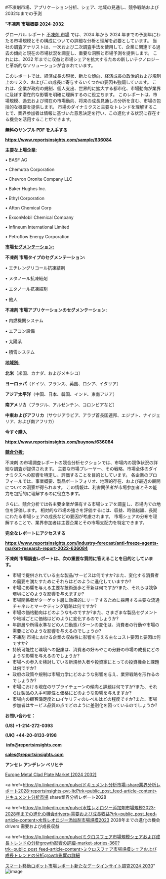 #不凍剤市場、アプリケーション分析、シェア、地域の見通し、競争戦略および2032年までの予測

"<strong>不凍剤 市場概要 2024-2032</strong>

グローバル レポート <a href=https://www.reportsinsights.com/sample/636084>不凍剤 市場</a> では、2024 年から 2024 年までの予測年にわたる市場規模とその構成についての詳細な分析と理解を必要としています。 当社の調査アナリストは、一次および二次調査手法を使用して、企業に関連する過去の傾向と現在の市場状況を調査し、重要な洞察と市場予測を提供します。 これには、2032 年までに収益と市場シェアを拡大​​するための新しいテクノロジーと革新的なソリューションが含まれています。

このレポートでは、経済成長の現状、新たな傾向、経済成長の政治的および規制上のリスク、およびこの成長に寄与するいくつかの要因も強調しています。 これは、企業が政府の規制、個人支出、世界的に拡大する都市化、市場動向が業界に及ぼす潜在的な影響を明確に理解するのに役立ちます。 このレポートは、市場規模、過去および現在の市場動向、将来の成長見通しの分析を含む、市場の包括的な概要を提供します。 市場のダイナミクスと主要なトレンドを理解することで、業界参加者は情報に基づいた意思決定を行い、この進化する状況に存在する機会を活用することができます。

<strong><b>無料のサンプル PDF を入手する</b></strong>

<a href=https://www.reportsinsights.com/sample/636084><strong><u>https://www.reportsinsights.com/sample/636084</u></strong></a>

<strong>主要な上場企業:</strong>

• BASF AG

• Chemutra Corporation

• Chevron Oronite Company LLC

• Baker Hughes Inc.

• Ethyl Corporation

• Afton Chemical Corp

• ExxonMobil Chemical Company

• Infineum International Limited

• Petroflow Energy Corporation

<strong><u>市場セグメンテーション</u></strong><strong><u>:</u></strong>

<strong>不凍剤 市場タイプのセグメンテーション:</strong>

• エチレングリコール抗凍結剤

• メタノール抗凍結剤

• エタノール抗凍結剤

• 他人

<strong>不凍剤 市場アプリケーションのセグメンテーション:</strong>

• 内燃機関システム

• エアコン設備

• 太陽系

• 積雪システム

<strong><u>地域別</u></strong><strong><u>:</u></strong>

<strong>北米</strong>（米国、カナダ、およびメキシコ）

<strong>ヨーロッパ</strong>（ドイツ、フランス、英国、ロシア、イタリア）

<strong>アジア太平洋</strong>（中国、日本、韓国、インド、東南アジア）

<strong>南アメリカ</strong>（ブラジル、アルゼンチン、コロンビアなど）

<strong>中東およびアフリカ</strong>（サウジアラビア、アラブ首長国連邦、エジプト、ナイジェリア、および南アフリカ）

<strong>今すぐ購入</strong>

<a href=https://www.reportsinsights.com/buynow/636084><strong><u>https://www.reportsinsights.com/buynow/636084</u></strong></a>

<strong><u>競合分析:</u></strong>

不凍剤 の市場調査レポートの競合分析セクションでは、市場内の競争状況の詳細な調査が提供されます。 主要な市場プレーヤー、その戦略、市場全体のダイナミクスへの影響を特定し、評価することを目的としています。 各企業のプロフィールでは、事業概要、製品ポートフォリオ、地理的存在、および最近の展開についての洞察が得られます。 この情報は、利害関係者が市場参加者とその能力を包括的に理解するのに役立ちます。

さらに、競合分析では各主要企業が保有する市場シェアを調査し、市場内での地位を評価します。 相対的な市場の強さを評価するには、収益、時価総額、長期にわたる市場シェアの成長などの要因が考慮されます。 市場シェアの分布を理解することで、業界参加者は主要企業とその市場支配力を特定できます。

<strong>完全なレポートにアクセスする</strong>

<a href=https://www.reportsinsights.com/industry-forecast/anti-freeze-agents-market-research-report-2022-636084><strong><u><b>https://www.reportsinsights.com/industry-forecast/anti-freeze-agents-market-research-report-2022-636084</b></u></strong></a>

<strong><b>不凍剤 市場調査レポートは、次の重要な質問に答えることを目的としています。</b></strong>
<ul>
  <li>市場で提供されている主な製品/サービスは何ですか?また、変化する消費者の需要を満たすためにそれらはどのように進化していますか?</li>
  <li>市場に影響を与える主要な技術進歩と革新は何ですか?また、それらは競争環境にどのような影響を与えますか?</li>
  <li>市場関係者がターゲット層に効果的にリーチするために採用する主要な流通チャネルとマーケティング戦略は何ですか?</li>
  <li>市場の価格動向はどのようなものですか?また、さまざまな製品セグメントや地域ごとに価格はどのように変化するのでしょうか?</li>
  <li>年齢層や所得水準などの人口動態パターンの変化は、消費者の行動や市場の需要にどのような影響を与えるのでしょうか?</li>
  <li>不凍剤 市場における企業の収益性に影響を与える主なコスト要因と要因は何ですか?</li>
  <li>持続可能性と環境への配慮は、消費者の好みやこの分野の市場の成長にどのような影響を与えるのでしょうか?</li>
  <li>市場への参入を検討している新規参入者や投資家にとっての投資機会と課題は何ですか?</li>
  <li>政府の政策や規制は市場力学にどのような影響を与え、業界戦略を形作るのでしょうか?</li>
  <li>市場における現在のサプライチェーンの傾向と課題は何ですか?また、それらは製品の入手可能性と価格にどのような影響を与えますか?</li>
  <li>市場内の顧客満足度とロイヤリティのレベルはどの程度ですか?また、市場参加者はサービス品質の点でどのように差別化を図っているのでしょうか?</li>
</ul>
<strong>お問い合わせ：</strong>

<strong>(US) +1-214-272-0393</strong>

<strong>(UK) +44-20-8133-9198</strong>

<strong> </strong><a href=info@reportsinsights.com><strong><u>info@reportsinsights.com</u></strong></a>

<a href=sales@reportsinsights.com><strong><u>sales@reportsinsights.com</u></strong></a>

<strong>アンセレ アンデレン ベリヒテ</strong>

<a href=https://www.linkedin.com/pulse/europe-metal-clad-plate-markets-strategic-view-rp0wf/>Europe Metal Clad Plate Market [2024 2032]</a>

<a href=https://jp.linkedin.com/pulse/ドキュメント分析市場-share業界分析レポート2028-reportsinsights-pvt-ltd?trk=public_post_feed-article-content>ドキュメント分析市場 share業界分析レポート2028</a>

<a href=https://jp.linkedin.com/pulse/水性レオロジー添加剤市場規模2023-2028年までの進化の機会drivers-需要および成長収益?trk=public_post_feed-article-content>水性レオロジー添加剤市場規模2023 2028年までの進化の機会drivers 需要および成長収益</a>

<a href=https://jp.linkedin.com/pulse/ミクロスフェア市場規模シェアおよび成長トレンドの分析growth影響の詳細-market-stories-360?trk=public_post_feed-article-content>ミクロスフェア市場規模シェアおよび成長トレンドの分析growth影響の詳細</a>

<a href=https://www.linkedin.com/pulse/スマート移動ロボット市場レポート新たなデータインサイト調査2024-2030-community-market-research-dxsif/>スマート移動ロボット市場レポート新たなデータインサイト調査2024 2030</a>"
![image](https://github.com/aakesh123242/RIMarket/assets/158431203/c0dd721e-7026-4674-a0f3-599daf40fb04)
